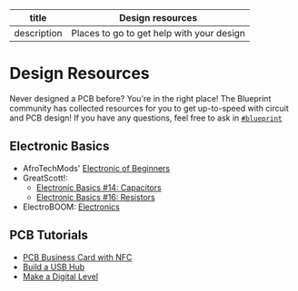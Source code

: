 | title       | Design resources                          |
| ----------- | ----------------------------------------- |
| description | Places to go to get help with your design |

# Design Resources
Never designed a PCB before? You're in the right place! The Blueprint community has collected resources for you to get up-to-speed with circuit and PCB design! If you have any questions, feel free to ask in [`#blueprint`](https://hackclub.slack.com/archives/C083S537USC)

## Electronic Basics
- AfroTechMods' [Electronic of Beginners](https://www.youtube.com/watch?v=8gvJzrjwjds&list=PLzqS33DOPhJkRn6e9_OTdQwRojO8qlusI)
- GreatScott!:
  - [Electronic Basics #14: Capacitors](https://www.youtube.com/watch?v=otQGdPLyF3w&list=PLAROrg3NQn7cyu01HpOv5BWo217XWBZu0&index=42)
  - [Electronic Basics #16: Resistors](https://www.youtube.com/watch?v=7w5I-KbJ1Sg&list=PLAROrg3NQn7cyu01HpOv5BWo217XWBZu0&index=40)
- ElectroBOOM: [Electronics](https://youtube.com/playlist?list=PLr_CZLgMkHeXc_45uIgYutY0m6fqmI5du&si=WIVFAfIjkPKWoWJn)


## PCB Tutorials

- [PCB Business Card with NFC](https://jams.hackclub.com/jam/hacker-card)
- [Build a USB Hub](https://jams.hackclub.com/batch/usb-hub)
- [Make a Digital Level](https://jams.hackclub.com/batch/sparkletilt-pcb)
